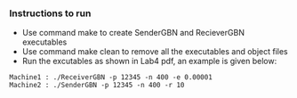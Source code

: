 ### Instructions to run

* Use command make to create SenderGBN and RecieverGBN executables
* Use command make clean to remove all the executables and object files
* Run the excutables as shown in Lab4 pdf, an example is given below:
```
Machine1 : ./ReceiverGBN -p 12345 -n 400 -e 0.00001
Machine2 : ./SenderGBN -p 12345 -n 400 -r 10
```
